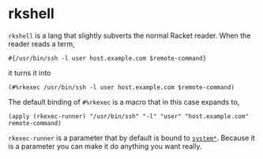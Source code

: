 # rkshell

`rkshell` is a lang that slightly subverts the normal Racket reader.  When the reader reads a term,
```
#{/usr/bin/ssh -l user host.example.com $remote-command}
```
it turns it into
```
(#%rkexec /usr/bin/ssh -l user host.example.com $remote-command)
```
The default binding of `#%rkexec` is a macro that in this case expands to,
```
(apply (rkexec-runner) "/usr/bin/ssh" "-l" "user" "host.example.com" remote-command)
```
`rkexec-runner` is a parameter that by default is bound to [`system*`][system-doc-ref].  Because it 
is a parameter you can make it do anything you want really.

[system-doc-ref]: (https://docs.racket-lang.org/reference/subprocess.html?#%28def._%28%28lib._racket%2Fsystem..rkt%29._system%2A%29%29)
